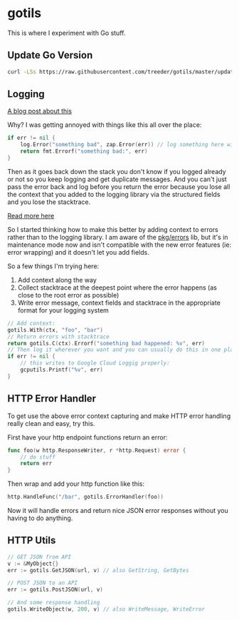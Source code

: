 # gotils

This is where I experiment with Go stuff.

## Update Go Version

```sh
curl -LSs https://raw.githubusercontent.com/treeder/gotils/master/update.sh | sh
```

## Logging

[A blog post about this](https://betterprogramming.pub/fun-or-not-with-golang-errors-26b2b0e231c5)

Why? I was getting annoyed with things like this all over the place:

```go
if err != nil {
    log.Error("something bad", zap.Error(err)) // log something here with your favorite logging library
    return fmt.Errorf("something bad:", err)
}
```

Then as it goes back down the stack you don't know if you logged already or not so you keep logging and get duplicate messages. And you can't just pass the error back and log before you return the error because you lose all the context
that you added to the logging library via the structured fields and you lose the stacktrace. 

[Read more here](https://github.com/treeder/gotils/issues/2)

So I started thinking how to make this better by adding context to errors rather than to the logging library. I
am aware of the [pkg/errors](https://github.com/pkg/errors) lib, but it's in maintenance mode now and isn't compatible
with the new error features (ie: error wrapping) and it doesn't let you add fields.

So a few things I'm trying here:

1. Add context along the way
1. Collect stacktrace at the deepest point where the error happens (as close to the root error as possible)
1. Write error message, context fields and stacktrace in the appropriate format for your logging system

```go
// Add context:
gotils.With(ctx, "foo", "bar")
// Return errors with stacktrace
return gotils.C(ctx).Errorf("something bad happened: %v", err)
// Then log it wherever you want and you can usually do this in one place
if err != nil {
    // this writes to Google Cloud Loggig properly:
    gcputils.Printf("%v", err)
}
```

## HTTP Error Handler

To get use the above error context capturing and make HTTP error handling really clean and easy, try this.

First have your http endpoint functions return an error:

```go
func foo(w http.ResponseWriter, r *http.Request) error {
    // do stuff
    return err
}
```

Then wrap and add your http function like this:

```go
http.HandleFunc("/bar", gotils.ErrorHandler(foo))
```

Now it will handle errors and return nice JSON error responses without you having to do anything.

## HTTP Utils

```go
// GET JSON from API
v := &MyObject{}
err := gotils.GetJSON(url, v) // also GetString, GetBytes

// POST JSON to an API
err := gotils.PostJSON(url, v)

// And some response handling
gotils.WriteObject(w, 200, v) // also WriteMessage, WriteError
```
